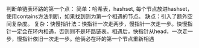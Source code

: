 判断单链表环路的第一个点：
简单：哈希表，hashset, 每个节点放进hashset，使用contains方法判断，如果找到则为第一个相遇的节点。
    缺点：引入了额外空间复杂度。
复杂：快慢指针法：快指针一次走两步，慢指针一次走一步。快慢指针一定会在环内相遇，否则则不是环路链表。相遇后，快指针从head，一次走一步，慢指针依旧一次走一步。他俩必在环的第一个节点重新相遇